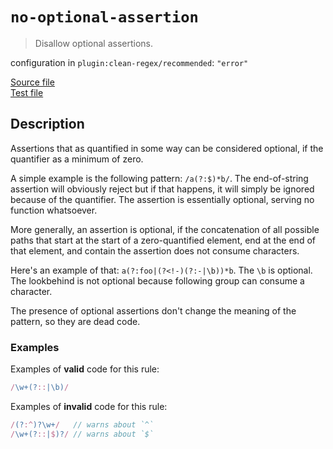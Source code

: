 # `no-optional-assertion`

> Disallow optional assertions.

configuration in `plugin:clean-regex/recommended`: `"error"`

<!-- prettier-ignore -->
[Source file](https://github.com/RunDevelopment/eslint-plugin-clean-regex/blob/master/lib/rules/no-optional-assertion.ts) <br> [Test file](https://github.com/RunDevelopment/eslint-plugin-clean-regex/blob/master/tests/lib/rules/no-optional-assertion.ts)

## Description

Assertions that as quantified in some way can be considered optional, if the
quantifier as a minimum of zero.

A simple example is the following pattern: `/a(?:$)*b/`. The end-of-string
assertion will obviously reject but if that happens, it will simply be ignored
because of the quantifier. The assertion is essentially optional, serving no
function whatsoever.

More generally, an assertion is optional, if the concatenation of all possible
paths that start at the start of a zero-quantified element, end at the end of
that element, and contain the assertion does not consume characters.

Here's an example of that: `a(?:foo|(?<!-)(?:-|\b))*b`. The `\b` is optional.
The lookbehind is not optional because following group can consume a character.

The presence of optional assertions don't change the meaning of the pattern, so
they are dead code.

### Examples

Examples of **valid** code for this rule:

<!-- prettier-ignore -->
```js
/\w+(?::|\b)/
```

Examples of **invalid** code for this rule:

<!-- prettier-ignore -->
```js
/(?:^)?\w+/   // warns about `^`
/\w+(?::|$)?/ // warns about `$`
```
